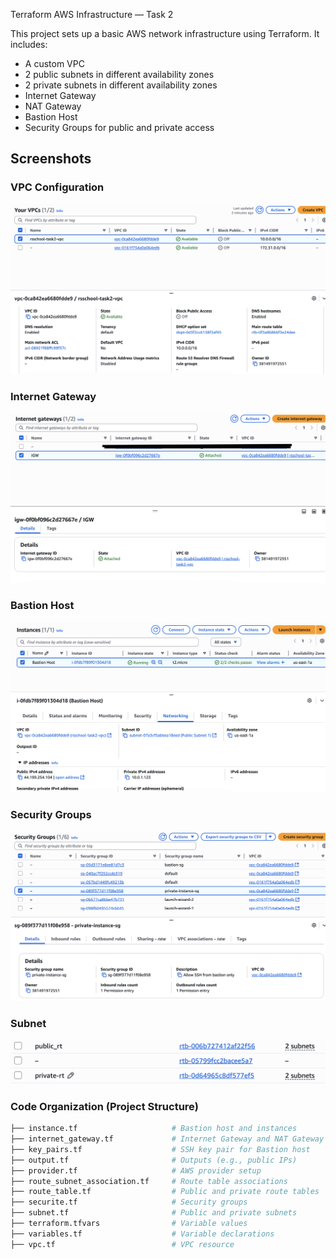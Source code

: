 Terraform AWS Infrastructure — Task 2

This project sets up a basic AWS network infrastructure using Terraform. It includes:

- A custom VPC
- 2 public subnets in different availability zones
- 2 private subnets in different availability zones
- Internet Gateway
- NAT Gateway
- Bastion Host
- Security Groups for public and private access

## Screenshots

###  VPC Configuration
![VPC Configuration](images/vpc.png)

###  Internet Gateway
![Internet Gateway](images/internet-gateway.png)

###  Bastion Host
![Bastion-Host](images/bastion-host.png)

###  Security Groups
![Security Groups](images/private_sg.png)

###  Subnet
![2 public subnets 2 private subnets](images/subnet.png)

###  Code Organization (Project Structure)
```bash
├── instance.tf                     # Bastion host and instances
├── internet_gateway.tf             # Internet Gateway and NAT Gateway
├── key_pairs.tf                    # SSH key pair for Bastion host
├── output.tf                       # Outputs (e.g., public IPs)
├── provider.tf                     # AWS provider setup
├── route_subnet_association.tf     # Route table associations
├── route_table.tf                  # Public and private route tables
├── securite.tf                     # Security groups
├── subnet.tf                       # Public and private subnets
├── terraform.tfvars                # Variable values
├── variables.tf                    # Variable declarations
├── vpc.tf                          # VPC resource